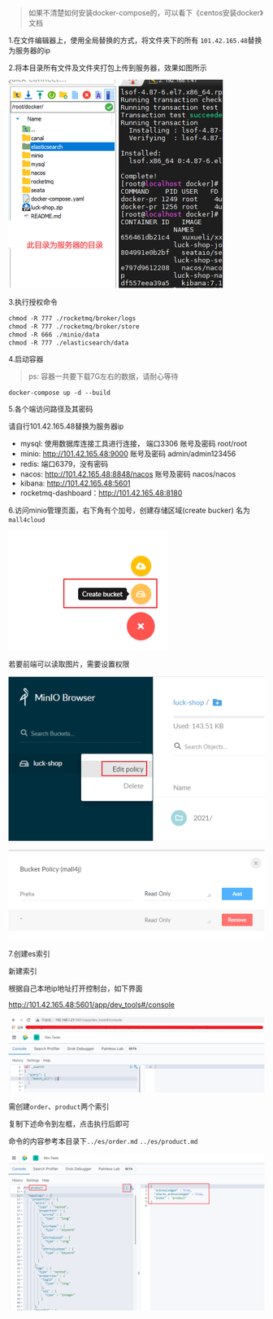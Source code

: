 > 如果不清楚如何安装docker-compose的，可以看下《centos安装docker》文档

1.在文件编辑器上，使用全局替换的方式，将文件夹下的所有 `101.42.165.48`替换为服务器的ip

2.将本目录所有文件及文件夹打包上传到服务器，效果如图所示

![服务器上目录结构](../img/开发环境搭建/服务器上目录结构.png)

3.执行授权命令

```
chmod -R 777 ./rocketmq/broker/logs
chmod -R 777 ./rocketmq/broker/store
chmod -R 666 ./minio/data
chmod -R 777 ./elasticsearch/data
```

4.启动容器

> ps: 容器一共要下载7G左右的数据，请耐心等待

```
docker-compose up -d --build
```


5.各个端访问路径及其密码

请自行101.42.165.48替换为服务器ip

 - mysql: 使用数据库连接工具进行连接， 端口3306 账号及密码 root/root
 - minio: http://101.42.165.48:9000 账号及密码 admin/admin123456
 - redis: 端口6379，没有密码
 - nacos: http://101.42.165.48:8848/nacos 账号及密码 nacos/nacos
 - kibana: http://101.42.165.48:5601
 - rocketmq-dashboard：http://101.42.165.48:8180


6.访问minio管理页面，右下角有个加号，创建存储区域(create bucker) 名为`mall4cloud`

![image-20210616090042502](../img/中间件安装/minio新建桶.png)

若要前端可以读取图片，需要设置权限

![image-20210629112059876](../img/中间件安装/minio设置权限.png)

![](../img/中间件安装/minio设置权限-2.png)

7.创建es索引

新建索引

根据自己本地ip地址打开控制台，如下界面

http://101.42.165.48:5601/app/dev_tools#/console

![image-20210621114010421](../img/中间件安装/es新建索引-1.png)

需创建`order`、`product`两个索引

复制下述命令到左框，点击执行后即可

命令的内容参考本目录下`../es/order.md` `../es/product.md`

![image-20210621131013166](../img/中间件安装/es新建索引-2.png)


